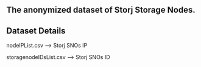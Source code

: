 ## The anonymized dataset of Storj Storage Nodes.

## Dataset Details
nodeIPList.csv --> Storj SNOs IP

storagenodeIDsList.csv --> Storj SNOs ID
